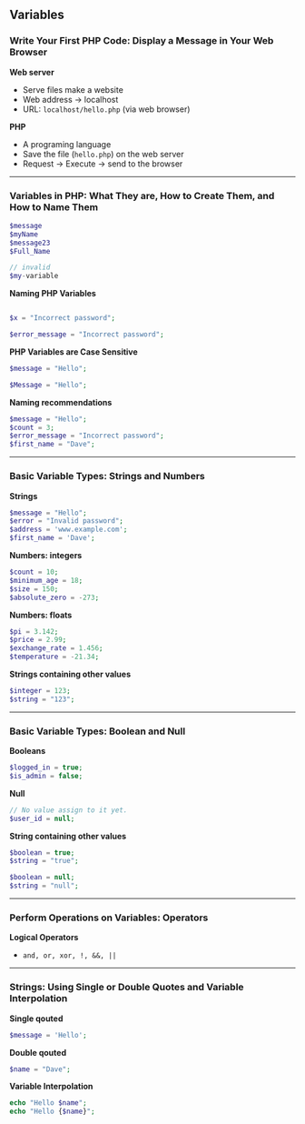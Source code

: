 ## Variables

### Write Your First PHP Code: Display a Message in Your Web Browser

**Web server**
- Serve files make a website
- Web address -> localhost
- URL: `localhost/hello.php` (via web browser)
  
**PHP**
- A programing language
- Save the file (`hello.php`) on the web server
- Request -> Execute -> send to the browser

---

### Variables in PHP: What They are, How to Create Them, and How to Name Them

```php
$message
$myName
$message23
$Full_Name

// invalid
$my-variable

```

**Naming PHP Variables**
```php

$x = "Incorrect password";

$error_message = "Incorrect password";

```

**PHP Variables are Case Sensitive**
```php
$message = "Hello";

$Message = "Hello";

```

**Naming recommendations**
```php
$message = "Hello";
$count = 3;
$error_message = "Incorrect password";
$first_name = "Dave";

```


---

### Basic Variable Types: Strings and Numbers

**Strings**
```php
$message = "Hello";
$error = "Invalid password";
$address = 'www.example.com';
$first_name = 'Dave';

```

**Numbers: integers**
```php
$count = 10;
$minimum_age = 18;
$size = 150;
$absolute_zero = -273;

```

**Numbers: floats**
```php
$pi = 3.142;
$price = 2.99;
$exchange_rate = 1.456;
$temperature = -21.34;

```

**Strings containing other values**
```php
$integer = 123;
$string = "123";
```

---

### Basic Variable Types: Boolean and Null

**Booleans**
```php
$logged_in = true;
$is_admin = false;

```

**Null**
```php
// No value assign to it yet.
$user_id = null;

```

**String containing other values**
```php
$boolean = true;
$string = "true";

$boolean = null;
$string = "null";
```

---

### Perform Operations on Variables: Operators

**Logical Operators**
- `and, or, xor, !, &&, ||`

---

### Strings: Using Single or Double Quotes and Variable Interpolation

**Single qouted**
```php
$message = 'Hello';
```

**Double qouted**
```php
$name = "Dave";
```

**Variable Interpolation**
```php
echo "Hello $name"; 
echo "Hello {$name}";
```